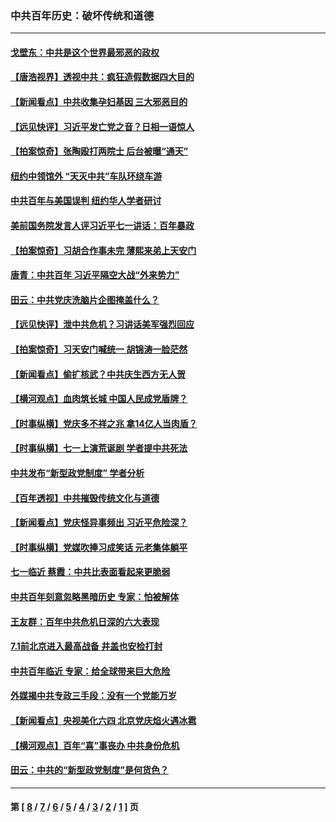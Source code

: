 ### 中共百年历史：破坏传统和道德
---
#### [戈壁东：中共是这个世界最邪恶的政权](../../pages/nf1176114/n13085641.md?07140430) 
#### [【唐浩视界】透视中共：疯狂造假数据四大目的](../../pages/nf1176114/n13080590.md?07140430) 
#### [【新闻看点】中共收集孕妇基因 三大邪恶目的](../../pages/nf1176114/n13077182.md?07140430) 
#### [【远见快评】习近平发亡党之音？日相一语惊人](../../pages/nf1176114/n13074809.md?07140430) 
#### [【拍案惊奇】张陶殴打两院士 后台被曝“通天”](../../pages/nf1176114/n13070496.md?07140430) 
#### [纽约中领馆外 “天灭中共”车队环绕车游](../../pages/nf1176114/n13070693.md?07140430) 
#### [中共百年与美国误判 纽约华人学者研讨](../../pages/nf1176114/n13067969.md?07140430) 
#### [美前国务院发言人评习近平七一讲话：百年暴政](../../pages/nf1176114/n13066986.md?07140430) 
#### [【拍案惊奇】习胡合作事未完 薄熙来弟上天安门](../../pages/nf1176114/n13065867.md?07140430) 
#### [唐青：中共百年 习近平隔空大战“外来势力”](../../pages/nf1176114/n13065976.md?07140430) 
#### [田云：中共党庆洗脑片企图掩盖什么？](../../pages/nf1176114/n13064395.md?07140430) 
#### [【远见快评】泄中共危机？习讲话美军强烈回应](../../pages/nf1176114/n13064269.md?07140430) 
#### [【拍案惊奇】习天安门喊统一 胡锦涛一脸茫然](../../pages/nf1176114/n13063233.md?07140430) 
#### [【新闻看点】偷扩核武？中共庆生西方无人贺](../../pages/nf1176114/n13061263.md?07140430) 
#### [【横河观点】血肉筑长城 中国人民成党盾牌？](../../pages/nf1176114/n13061779.md?07140430) 
#### [【时事纵横】党庆多不祥之兆 拿14亿人当肉盾？](../../pages/nf1176114/n13061709.md?07140430) 
#### [【时事纵横】七一上演荒诞剧 学者提中共死法](../../pages/nf1176114/n13058990.md?07140430) 
#### [中共发布“新型政党制度” 学者分析](../../pages/nf1176114/n13056354.md?07140430) 
#### [【百年透视】中共摧毁传统文化与道德](../../pages/nf1176114/n13057253.md?07140430) 
#### [【新闻看点】党庆怪异事频出 习近平危险深？](../../pages/nf1176114/n13056781.md?07140430) 
#### [【时事纵横】党媒吹捧习成笑话 元老集体躺平](../../pages/nf1176114/n13056792.md?07140430) 
#### [七一临近 蔡霞：中共比表面看起来更脆弱](../../pages/nf1176114/n13056418.md?07140430) 
#### [中共百年刻意忽略黑暗历史 专家：怕被解体](../../pages/nf1176114/n13056056.md?07140430) 
#### [王友群：百年中共危机日深的六大表现](../../pages/nf1176114/n13054263.md?07140430) 
#### [7.1前北京进入最高战备 井盖也安检打封](../../pages/nf1176114/n13053641.md?07140430) 
#### [中共百年临近 专家：给全球带来巨大危险](../../pages/nf1176114/n13053663.md?07140430) 
#### [外媒揭中共专政三手段：没有一个党能万岁](../../pages/nf1176114/n13049352.md?07140430) 
#### [【新闻看点】央视美化六四 北京党庆焰火遇冰雹](../../pages/nf1176114/n13048310.md?07140430) 
#### [【横河观点】百年“喜”事丧办 中共身份危机](../../pages/nf1176114/n13049869.md?07140430) 
#### [田云：中共的“新型政党制度”是何货色？](../../pages/nf1176114/n13049010.md?07140430) 

---
#### 第 [ [8](./8.md?07140430) / [7](./7.md?07140430) / [6](./6.md?07140430) / [5](./5.md?07140430) / [4](./4.md?07140430) / [3](./3.md?07140430) / [2](./2.md?07140430) / [1](./1.md?07140430) ] 页

